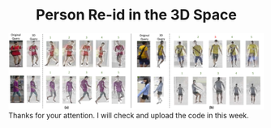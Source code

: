 <h1 align="center"> Person Re-id in the 3D Space</h1>

![](https://github.com/layumi/person-reid-3d/blob/master/imgs/demo-1.jpg)
Thanks for your attention. I will check and upload the code in this week. 
